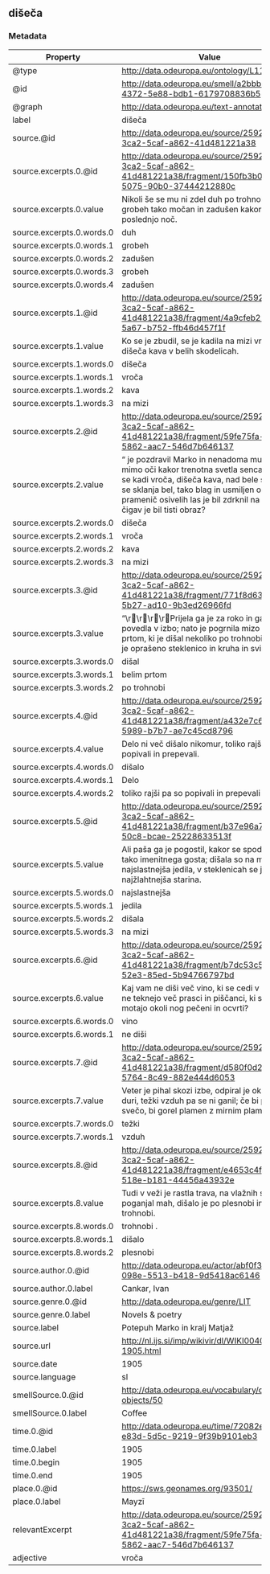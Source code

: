 ## dišeča

### Metadata

| Property | Value |
| -------- | ----- |
| @type | http://data.odeuropa.eu/ontology/L11_Smell |
| @id | http://data.odeuropa.eu/smell/a2bbb831-4372-5e88-bdb1-6179708836b5 |
| @graph | http://data.odeuropa.eu/text-annotation |
| label | dišeča |
| source.@id | http://data.odeuropa.eu/source/2592de5a-3ca2-5caf-a862-41d481221a38 |
| source.excerpts.0.@id | http://data.odeuropa.eu/source/2592de5a-3ca2-5caf-a862-41d481221a38/fragment/150fb3b0-84e0-5075-90b0-37444212880c |
| source.excerpts.0.value | Nikoli še se mu ni zdel duh po trohnobi in grobeh tako močan in zadušen kakor to poslednjo noč. |
| source.excerpts.0.words.0 | duh |
| source.excerpts.0.words.1 | grobeh |
| source.excerpts.0.words.2 | zadušen |
| source.excerpts.0.words.3 | grobeh |
| source.excerpts.0.words.4 | zadušen |
| source.excerpts.1.@id | http://data.odeuropa.eu/source/2592de5a-3ca2-5caf-a862-41d481221a38/fragment/4a9cfeb2-e0a7-5a67-b752-ffb46d457f1f |
| source.excerpts.1.value | Ko se je zbudil, se je kadila na mizi vroča, dišeča kava v belih skodelicah. |
| source.excerpts.1.words.0 | dišeča |
| source.excerpts.1.words.1 | vroča |
| source.excerpts.1.words.2 | kava |
| source.excerpts.1.words.3 | na mizi |
| source.excerpts.2.@id | http://data.odeuropa.eu/source/2592de5a-3ca2-5caf-a862-41d481221a38/fragment/59fe75fa-5102-5862-aac7-546d7b646137 |
| source.excerpts.2.value | “ je pozdravil Marko in nenadoma mu je šinilo mimo oči kakor trenotna svetla senca: na mizi se kadi vroča, dišeča kava, nad bele skodelice se sklanja bel, tako blag in usmiljen obraz, pramenič osivelih las je bil zdrknil na čelo; čigav je bil tisti obraz? |
| source.excerpts.2.words.0 | dišeča |
| source.excerpts.2.words.1 | vroča |
| source.excerpts.2.words.2 | kava |
| source.excerpts.2.words.3 | na mizi |
| source.excerpts.3.@id | http://data.odeuropa.eu/source/2592de5a-3ca2-5caf-a862-41d481221a38/fragment/771f8d63-4162-5b27-ad10-9b3ed26966fd |
| source.excerpts.3.value | “\r\r\r\rPrijela ga je za roko in ga je povedla v izbo; nato je pogrnila mizo z belim prtom, ki je dišal nekoliko po trohnobi, prinesla je oprašeno steklenico in kruha in svinjine. |
| source.excerpts.3.words.0 | dišal |
| source.excerpts.3.words.1 | belim prtom |
| source.excerpts.3.words.2 | po trohnobi |
| source.excerpts.4.@id | http://data.odeuropa.eu/source/2592de5a-3ca2-5caf-a862-41d481221a38/fragment/a432e7c6-0c5e-5989-b7b7-ae7c45cd8796 |
| source.excerpts.4.value | Delo ni več dišalo nikomur, toliko rajši pa so popivali in prepevali. |
| source.excerpts.4.words.0 | dišalo |
| source.excerpts.4.words.1 | Delo |
| source.excerpts.4.words.2 | toliko rajši pa so popivali in prepevali . |
| source.excerpts.5.@id | http://data.odeuropa.eu/source/2592de5a-3ca2-5caf-a862-41d481221a38/fragment/b37e96a7-add3-50c8-bcae-25228633513f |
| source.excerpts.5.value | Ali paša ga je pogostil, kakor se spodobi za tako imenitnega gosta; dišala so na mizi najslastnejša jedila, v steklenicah se je iskrila najžlahtnejša starina. |
| source.excerpts.5.words.0 | najslastnejša |
| source.excerpts.5.words.1 | jedila |
| source.excerpts.5.words.2 | dišala |
| source.excerpts.5.words.3 | na mizi |
| source.excerpts.6.@id | http://data.odeuropa.eu/source/2592de5a-3ca2-5caf-a862-41d481221a38/fragment/b7dc53c5-394d-52e3-85ed-5b94766797bd |
| source.excerpts.6.value | Kaj vam ne diši več vino, ki se cedi v potokih, ne teknejo več prasci in piščanci, ki se vam motajo okoli nog pečeni in ocvrti? |
| source.excerpts.6.words.0 | vino |
| source.excerpts.6.words.1 | ne diši |
| source.excerpts.7.@id | http://data.odeuropa.eu/source/2592de5a-3ca2-5caf-a862-41d481221a38/fragment/d580f0d2-5227-5764-8c49-882e444d6053 |
| source.excerpts.7.value | Veter je pihal skozi izbe, odpiral je okna in duri, težki vzduh pa se ni ganil; če bi prižgal svečo, bi gorel plamen z mirnim plamenom. |
| source.excerpts.7.words.0 | težki |
| source.excerpts.7.words.1 | vzduh |
| source.excerpts.8.@id | http://data.odeuropa.eu/source/2592de5a-3ca2-5caf-a862-41d481221a38/fragment/e4653c4f-0c7e-518e-b181-44456a43932e |
| source.excerpts.8.value | Tudi v veži je rastla trava, na vlažnih stenah je poganjal mah, dišalo je po plesnobi in trohnobi. |
| source.excerpts.8.words.0 | trohnobi . |
| source.excerpts.8.words.1 | dišalo |
| source.excerpts.8.words.2 | plesnobi |
| source.author.0.@id | http://data.odeuropa.eu/actor/abf0f377-098e-5513-b418-9d5418ac6146 |
| source.author.0.label | Cankar, Ivan |
| source.genre.0.@id | http://data.odeuropa.eu/genre/LIT |
| source.genre.0.label | Novels & poetry |
| source.label | Potepuh Marko in kralj Matjaž |
| source.url | http://nl.ijs.si/imp/wikivir/dl/WIKI00400-1905.html |
| source.date | 1905 |
| source.language | sl |
| smellSource.0.@id | http://data.odeuropa.eu/vocabulary/olfactory-objects/50 |
| smellSource.0.label | Coffee |
| time.0.@id | http://data.odeuropa.eu/time/72082e32-e83d-5d5c-9219-9f39b9101eb3 |
| time.0.label | 1905 |
| time.0.begin | 1905 |
| time.0.end | 1905 |
| place.0.@id | https://sws.geonames.org/93501/ |
| place.0.label | Mayzī |
| relevantExcerpt | http://data.odeuropa.eu/source/2592de5a-3ca2-5caf-a862-41d481221a38/fragment/59fe75fa-5102-5862-aac7-546d7b646137 |
| adjective | vroča |
